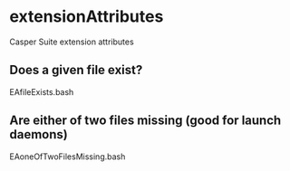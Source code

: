 # extensionAttributes
Casper Suite extension attributes

## Does a given file exist?
EAfileExists.bash

## Are either of two files missing (good for launch daemons)
EAoneOfTwoFilesMissing.bash
